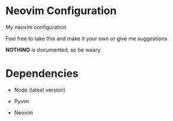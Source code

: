 # Neovim Configuration

My neovim configuration

Feel free to take this and make it your own or give me suggestions

**NOTHING** is documented, so be weary 

# Dependencies

- Node (latest version)

- Pyvim

- Neovim
